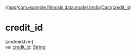 //[app](../../../index.md)/[com.example.filmosis.data.model.tmdb](../index.md)/[Cast](index.md)/[credit_id](credit_id.md)

# credit_id

[androidJvm]\
val [credit_id](credit_id.md): [String](https://kotlinlang.org/api/latest/jvm/stdlib/kotlin/-string/index.html)
